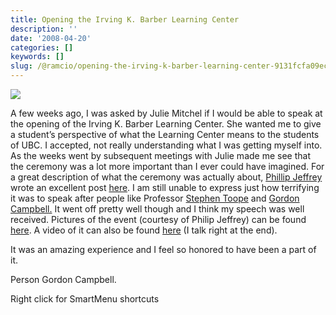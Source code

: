 ```yaml
---
title: Opening the Irving K. Barber Learning Center
description: ''
date: '2008-04-20'
categories: []
keywords: []
slug: /@ramcio/opening-the-irving-k-barber-learning-center-9131fcfa09ec
---
```


![](img/0__BnDMZDkpRbDIPZCP.)

A few weeks ago, I was asked by Julie Mitchel if I would be able to speak at the opening of the Irving K. Barber Learning Center. She wanted me to give a student’s perspective of what the Learning Center means to the students of UBC. I accepted, not really understanding what I was getting myself into. As the weeks went by subsequent meetings with Julie made me see that the ceremony was a lot more important than I ever could have imagined. For a great description of what the ceremony was actually about, [Phillip Jeffrey](http://www.fadetoplay.com/ "Philip's blog") wrote an excellent post [here](http://www.fadetoplay.com/2008/04/14/irving-k-barber-learning-centre-grand-opening-the-future-of-learning/ "Philip's post"). I am still unable to express just how terrifying it was to speak after people like Professor [Stephen Toope](http://en.wikipedia.org/wiki/Stephen_Toope) and [Gordon Campbell.](http://www.gordoncampbell.ca/) It went off pretty well though and I think my speech was well received. Pictures of the event (courtesy of Philip Jeffrey) can be found [here](http://www.flickr.com/photos/tyfn/sets/72157604490947312). A video of it can also be found [here](http://www.ikebarberlearningcentre.ubc.ca/webcasts/IKBLC%20Opening%20Webcast.wmv) (I talk right at the end).

It was an amazing experience and I feel so honored to have been a part of it.

Person Gordon Campbell.

Right click for SmartMenu shortcuts